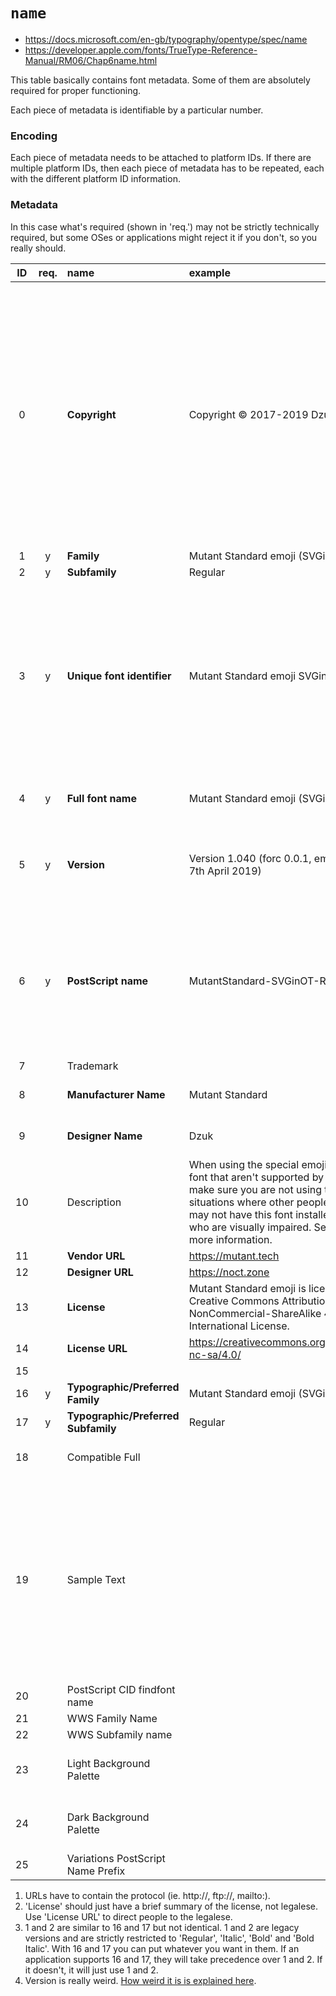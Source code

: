 # `name`

- https://docs.microsoft.com/en-gb/typography/opentype/spec/name
- https://developer.apple.com/fonts/TrueType-Reference-Manual/RM06/Chap6name.html

This table basically contains font metadata. Some of them are absolutely required for proper functioning.

Each piece of metadata is identifiable by a particular number.

### Encoding

Each piece of metadata needs to be attached to platform IDs. If there are multiple platform IDs, then each piece of metadata has to be repeated, each with the different platform ID information.

### Metadata

In this case what's required (shown in 'req.') may not be strictly technically required, but some OSes or applications might reject it if you don't, so you really should.

| ID | req. | name | example | notes |
|:--:|:---:|:--|:---|:---|
| 0 |   | **Copyright** | Copyright © 2017-2019 Dzuk | Identifies the copyright holder of the font. This isn't where the license goes - use name records 13 and 14 for license information. This isn't necessarily the same as the designer (name record 9) or the vendor (name record 8). |
| 1 |  y | **Family** | Mutant Standard emoji (SVGinOT) | [3]
| 2 |  y | **Subfamily** | Regular | [3]
| 3 |  y  | **Unique font identifier** | Mutant Standard emoji SVGinOT 0.4.0 | It's a string that distinguishes your font from others. Include version information here. macOS will consider the structure of this table invalid if this is not present. |
| 4 |  y | **Full font name** | Mutant Standard emoji (SVGinOT) | A combination of 1 + 2, or 16 + 17.
| 5 |  y | **Version** | Version 1.040 (forc 0.0.1, emoji 0.4.0 - 7th April 2019) | Important details about how version works outlined below!
| 6 |  y | **PostScript name** | MutantStandard-SVGinOT-Regular | has to be restricted to 'printable' ASCII characters. (U+0021 through U+007E, and not '[', ']', '(', ')', '{', '}', '<', '>', '/', and '%'.)|
| 7 |   | Trademark |  |
| 8 |   | **Manufacturer Name** | Mutant Standard | Who publised the font. |
| 9 |   | **Designer Name** | Dzuk | Who designed the font. |
| 10 |   | Description | When using the special emoji within this font that aren't supported by Unicode, make sure you are not using them in situations where other people or devices may not have this font installed, or those who are visually impaired. See [URL] for more information. |
| 11 |   | **Vendor URL** | https://mutant.tech | [1]
| 12 |   | **Designer URL** | https://noct.zone | [1]
| 13 |   | **License** | Mutant Standard emoji is licensed under a Creative Commons Attribution-NonCommercial-ShareAlike 4.0 International License. | [4]
| 14 |   | **License URL** | https://creativecommons.org/licenses/by-nc-sa/4.0/ |  [1][2]
| 15 |   | | |
| 16 |  y | **Typographic/Preferred Family** | Mutant Standard emoji (SVGinOT) | [3]
| 17 |  y | **Typographic/Preferred Subfamily** | Regular | [3]
| 18 |   | Compatible Full |  | Something to do with Macintosh???
| 19 |   | Sample Text |  | Sample text for your font. The encoding you choose above limits what characters you can put in here, so you may have limited or no ability to create emoji sample text.
| 20 |   | PostScript CID findfont name | | ???
| 21 |   | WWS Family Name | | ???
| 22 |   | WWS Subfamily name | | ???
| 23 |   | Light Background Palette | | Something related to Windows and CPAL?
| 24 |   | Dark Background Palette | | Something related to Windows and CPAL?
| 25 |   | Variations PostScript Name Prefix | | ???

1. URLs have to contain the protocol (ie. http://, ftp://, mailto:).
2. 'License' should just have a brief summary of the license, not legalese. Use 'License URL' to direct people to the legalese.
3. 1 and 2 are similar to 16 and 17 but not identical. 1 and 2 are legacy versions and are strictly restricted to 'Regular', 'Italic', 'Bold' and 'Bold Italic'. With 16 and 17 you can put whatever you want in them. If an application supports 16 and 17, they will take precedence over 1 and 2. If it doesn't, it will just use 1 and 2.
4. Version is really weird. [How weird it is is explained here](../misc/font_version.md).

